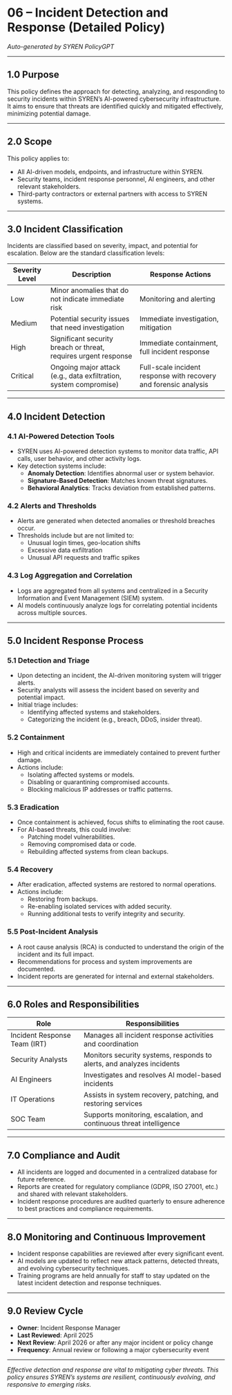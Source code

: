 # 06 – Incident Detection and Response (Detailed Policy)

*Auto-generated by SYREN PolicyGPT*

---

## 1.0 Purpose

This policy defines the approach for detecting, analyzing, and responding to security incidents within SYREN’s AI-powered cybersecurity infrastructure. It aims to ensure that threats are identified quickly and mitigated effectively, minimizing potential damage.

---

## 2.0 Scope

This policy applies to:
- All AI-driven models, endpoints, and infrastructure within SYREN.
- Security teams, incident response personnel, AI engineers, and other relevant stakeholders.
- Third-party contractors or external partners with access to SYREN systems.

---

## 3.0 Incident Classification

Incidents are classified based on severity, impact, and potential for escalation. Below are the standard classification levels:

| Severity Level   | Description                                              | Response Actions                        |
|------------------|----------------------------------------------------------|-----------------------------------------|
| Low              | Minor anomalies that do not indicate immediate risk      | Monitoring and alerting                  |
| Medium           | Potential security issues that need investigation        | Immediate investigation, mitigation     |
| High             | Significant security breach or threat, requires urgent response | Immediate containment, full incident response |
| Critical         | Ongoing major attack (e.g., data exfiltration, system compromise) | Full-scale incident response with recovery and forensic analysis |

---

## 4.0 Incident Detection

### 4.1 AI-Powered Detection Tools
- SYREN uses AI-powered detection systems to monitor data traffic, API calls, user behavior, and other activity logs.
- Key detection systems include:
  - **Anomaly Detection**: Identifies abnormal user or system behavior.
  - **Signature-Based Detection**: Matches known threat signatures.
  - **Behavioral Analytics**: Tracks deviation from established patterns.

### 4.2 Alerts and Thresholds
- Alerts are generated when detected anomalies or threshold breaches occur. 
- Thresholds include but are not limited to:
  - Unusual login times, geo-location shifts
  - Excessive data exfiltration
  - Unusual API requests and traffic spikes

### 4.3 Log Aggregation and Correlation
- Logs are aggregated from all systems and centralized in a Security Information and Event Management (SIEM) system.
- AI models continuously analyze logs for correlating potential incidents across multiple sources.

---

## 5.0 Incident Response Process

### 5.1 Detection and Triage
- Upon detecting an incident, the AI-driven monitoring system will trigger alerts.
- Security analysts will assess the incident based on severity and potential impact.
- Initial triage includes:
  - Identifying affected systems and stakeholders.
  - Categorizing the incident (e.g., breach, DDoS, insider threat).

### 5.2 Containment
- High and critical incidents are immediately contained to prevent further damage.
- Actions include:
  - Isolating affected systems or models.
  - Disabling or quarantining compromised accounts.
  - Blocking malicious IP addresses or traffic patterns.

### 5.3 Eradication
- Once containment is achieved, focus shifts to eliminating the root cause.
- For AI-based threats, this could involve:
  - Patching model vulnerabilities.
  - Removing compromised data or code.
  - Rebuilding affected systems from clean backups.

### 5.4 Recovery
- After eradication, affected systems are restored to normal operations.
- Actions include:
  - Restoring from backups.
  - Re-enabling isolated services with added security.
  - Running additional tests to verify integrity and security.

### 5.5 Post-Incident Analysis
- A root cause analysis (RCA) is conducted to understand the origin of the incident and its full impact.
- Recommendations for process and system improvements are documented.
- Incident reports are generated for internal and external stakeholders.

---

## 6.0 Roles and Responsibilities

| Role                | Responsibilities                                                |
|---------------------|-----------------------------------------------------------------|
| Incident Response Team (IRT) | Manages all incident response activities and coordination |
| Security Analysts   | Monitors security systems, responds to alerts, and analyzes incidents |
| AI Engineers        | Investigates and resolves AI model-based incidents             |
| IT Operations       | Assists in system recovery, patching, and restoring services    |
| SOC Team            | Supports monitoring, escalation, and continuous threat intelligence |

---

## 7.0 Compliance and Audit

- All incidents are logged and documented in a centralized database for future reference.
- Reports are created for regulatory compliance (GDPR, ISO 27001, etc.) and shared with relevant stakeholders.
- Incident response procedures are audited quarterly to ensure adherence to best practices and compliance requirements.

---

## 8.0 Monitoring and Continuous Improvement

- Incident response capabilities are reviewed after every significant event.
- AI models are updated to reflect new attack patterns, detected threats, and evolving cybersecurity techniques.
- Training programs are held annually for staff to stay updated on the latest incident detection and response techniques.

---

## 9.0 Review Cycle

- **Owner**: Incident Response Manager
- **Last Reviewed**: April 2025
- **Next Review**: April 2026 or after any major incident or policy change
- **Frequency**: Annual review or following a major cybersecurity event

---

*Effective detection and response are vital to mitigating cyber threats. This policy ensures SYREN’s systems are resilient, continuously evolving, and responsive to emerging risks.*
